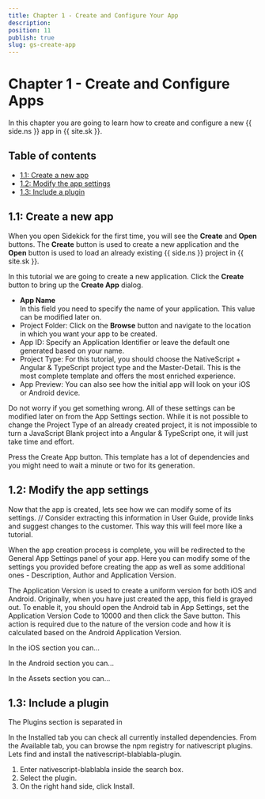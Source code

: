 ```yaml
---
title: Chapter 1 - Create and Configure Your App
description: 
position: 11
publish: true
slug: gs-create-app
---
```


# Chapter 1 - Create and Configure Apps

In this chapter you are going to learn how to create and configure a new {{ side.ns }} app in {{ site.sk }}.

## Table of contents

* [1.1: Create a new app](#create-a-new-app)
* [1.2: Modify the app settings](#modify-the-app-settings)
* [1.3: Include a plugin](#include-a-plugin)

## 1.1: Create a new app

When you open Sidekick for the first time, you will see the **Create** and **Open** buttons. The **Create** button is used to create a new application and the **Open** button is used to load an already existing {{ side.ns }} project in {{ site.sk }}. 

In this tutorial we are going to create a new application. Click the **Create** button to bring up the **Create App** dialog. 

* **App Name**<br /> In this field you need to specify the name of your application. This value can be modified later on.
* Project Folder: Click on the **Browse** button and navigate to the location in which you want your app to be created.
* App ID: Specify an Application Identifier or leave the default one generated based on your name.
* Project Type: For this tutorial, you should choose the NativeScript + Angular & TypeScript project type and the Master-Detail. This is the most complete template and offers the most enriched experience.
* App Preview: You can also see how the initial app will look on your iOS or Android device.

Do not worry if you get something wrong. All of these settings can be modified later on from the App Settings section. While it is not possible to change the Project Type of an already created project, it is not impossible to turn a JavaScript Blank project into a Angular & TypeScript one, it will just take  time and effort.

Press the Create App button. This template has a lot of dependencies and you might need to wait a minute or two for its generation.

## 1.2: Modify the app settings

Now that the app is created, lets see how we can modify some of its settings.
// Consider extracting this information in User Guide, provide links and suggest changes to the customer. This way this will feel more like a tutorial.

When the app creation process is complete, you will be redirected to the General App Settings panel of your app. Here you can modify some of the settings you provided before creating the app as well as some additional ones - Description, Author and Application Version.

The Application Version is used to create a uniform version for both iOS and Android. Originally, when you have just created the app, this field is grayed out. To enable it, you should open the Android tab in App Settings, set the Application Version Code to 10000 and then click the Save button. This action is required due to the nature of the version code and how it is calculated based on the Android Application Version.

In the iOS section you can...

In the Android section you can...

In the Assets section you can...



## 1.3: Include a plugin

The Plugins section is separated in 

In the Installed tab you can check all currently installed dependencies. From the Available tab, you can browse the npm registry for nativescript plugins. Lets find and install the nativescript-blablabla-plugin.
1. Enter nativescript-blablabla inside the search box.
2. Select the plugin.  
3. On the right hand side, click Install.




